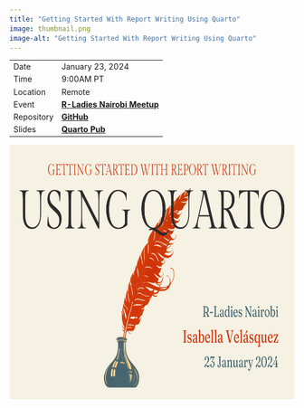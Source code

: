 ```yaml
---
title: "Getting Started With Report Writing Using Quarto"
image: thumbnail.png
image-alt: "Getting Started With Report Writing Using Quarto"
---
```


|  |  |
|---|---|
| Date | January 23, 2024 |
| Time | 9:00AM PT |
| Location | Remote |
| Event | [**R-Ladies Nairobi Meetup**](https://www.meetup.com/rladies-nairobi/events/298652674/) |
| Repository | [**GitHub**](https://github.com/ivelasq/2024-01-23_getting-started-with-report-writing-using-quarto) |
| Slides | [**Quarto Pub**](https://ivelasq.quarto.pub/getting-started-with-report-writing-using-quarto/) |

<center><a href="https://ivelasq.quarto.pub/getting-started-with-report-writing-using-quarto/"><img src="title.png" target="_blank" style="width:800px;height:450px;"/></a></center>




